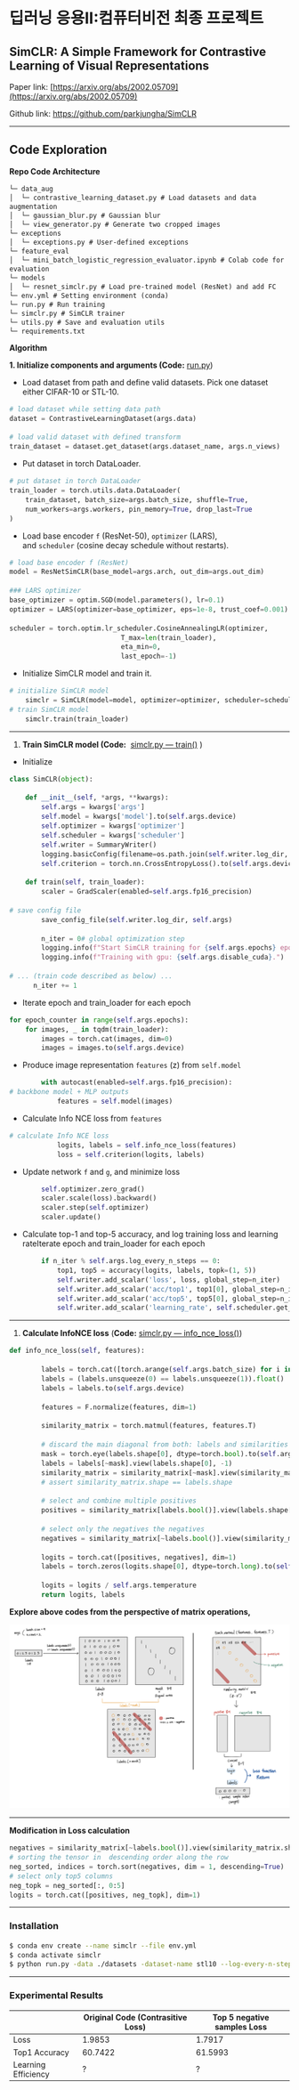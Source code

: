 # **딥러닝 응용II:컴퓨터비전 최종 프로젝트**

## **SimCLR: A Simple Framework for Contrastive Learning of Visual Representations**

Paper link: [https://arxiv.org/abs/2002.05709](https://arxiv.org/abs/2002.05709)

Github link: https://github.com/parkjungha/SimCLR

---

## Code Exploration

**Repo Code Architecture**

```
└─ data_aug
│  └─ contrastive_learning_dataset.py # Load datasets and data augmentation
│  └─ gaussian_blur.py # Gaussian blur
│  └─ view_generator.py # Generate two cropped images
└─ exceptions
│  └─ exceptions.py # User-defined exceptions
└─ feature_eval
│  └─ mini_batch_logistic_regression_evaluator.ipynb # Colab code for evaluation
└─ models
│  └─ resnet_simclr.py # Load pre-trained model (ResNet) and add FC
└─ env.yml # Setting environment (conda)
└─ run.py # Run training
└─ simclr.py # SimCLR trainer
└─ utils.py # Save and evaluation utils
└─ requirements.txt
```

**Algorithm**

**1. Initialize components and arguments (Code:** [run.py](https://github.com/iamchosenlee/SimCLR-1/blob/1848fc934ad844ae630e6c452300433fe99acfd9/run.py#L75))

- Load dataset from path and define valid datasets. Pick one dataset either CIFAR-10 or STL-10.

```python
# load dataset while setting data path
dataset = ContrastiveLearningDataset(args.data)

# load valid dataset with defined transform
train_dataset = dataset.get_dataset(args.dataset_name, args.n_views)
```

- Put dataset in torch DataLoader.

```python
# put dataset in torch DataLoader
train_loader = torch.utils.data.DataLoader(
    train_dataset, batch_size=args.batch_size, shuffle=True,
    num_workers=args.workers, pin_memory=True, drop_last=True
)
```

- Load base encoder `f` (ResNet-50), `optimizer` (LARS), and `scheduler` (cosine decay schedule without restarts).

```python
# load base encoder f (ResNet)
model = ResNetSimCLR(base_model=args.arch, out_dim=args.out_dim)

### LARS optimizer
base_optimizer = optim.SGD(model.parameters(), lr=0.1)
optimizer = LARS(optimizer=base_optimizer, eps=1e-8, trust_coef=0.001)

scheduler = torch.optim.lr_scheduler.CosineAnnealingLR(optimizer,
							T_max=len(train_loader),
							eta_min=0,
							last_epoch=-1)
```

- Initialize SimCLR model and train it.

```python
# initialize SimCLR model
    simclr = SimCLR(model=model, optimizer=optimizer, scheduler=scheduler, args=args)
# train SimCLR model
    simclr.train(train_loader)
```

---

1. **Train SimCLR model (Code:**  [simclr.py — train()](https://github.com/iamchosenlee/SimCLR-1/blob/1848fc934ad844ae630e6c452300433fe99acfd9/simclr.py#L57) )
- Initialize

```python
class SimCLR(object):

    def __init__(self, *args, **kwargs):
        self.args = kwargs['args']
        self.model = kwargs['model'].to(self.args.device)
        self.optimizer = kwargs['optimizer']
        self.scheduler = kwargs['scheduler']
        self.writer = SummaryWriter()
        logging.basicConfig(filename=os.path.join(self.writer.log_dir, 'training.log'), level=logging.DEBUG)
        self.criterion = torch.nn.CrossEntropyLoss().to(self.args.device)

    def train(self, train_loader):
        scaler = GradScaler(enabled=self.args.fp16_precision)

# save config file
        save_config_file(self.writer.log_dir, self.args)

        n_iter = 0# global optimization step
        logging.info(f"Start SimCLR training for {self.args.epochs} epochs.")
        logging.info(f"Training with gpu: {self.args.disable_cuda}.")

# ... (train code described as below) ...
      n_iter += 1
```

- Iterate epoch and train_loader for each epoch

```python
for epoch_counter in range(self.args.epochs):
    for images, _ in tqdm(train_loader):
        images = torch.cat(images, dim=0)
        images = images.to(self.args.device)
```

- Produce image representation `features` (z) from `self.model`

```python
        with autocast(enabled=self.args.fp16_precision):
# backbone model + MLP outputs
            features = self.model(images)
```

- Calculate Info NCE loss from `features`

```python
# calculate Info NCE loss
            logits, labels = self.info_nce_loss(features)
            loss = self.criterion(logits, labels)
```

- Update network `f` and `g`, and minimize loss

```python
        self.optimizer.zero_grad()
        scaler.scale(loss).backward()
        scaler.step(self.optimizer)
        scaler.update()
```

- Calculate top-1 and top-5 accuracy, and log training loss and learning rateIterate epoch and train_loader for each epoch

```python
        if n_iter % self.args.log_every_n_steps == 0:
            top1, top5 = accuracy(logits, labels, topk=(1, 5))
            self.writer.add_scalar('loss', loss, global_step=n_iter)
            self.writer.add_scalar('acc/top1', top1[0], global_step=n_iter)
            self.writer.add_scalar('acc/top5', top5[0], global_step=n_iter)
            self.writer.add_scalar('learning_rate', self.scheduler.get_lr()[0], global_step=n_iter)
```

---

1. **Calculate InfoNCE loss** (**Code:** [simclr.py — info_nce_loss()](https://github.com/iamchosenlee/SimCLR-1/blob/1848fc934ad844ae630e6c452300433fe99acfd9/simclr.py#L26))

```python
def info_nce_loss(self, features):

        labels = torch.cat([torch.arange(self.args.batch_size) for i in range(self.args.n_views)], dim=0)
        labels = (labels.unsqueeze(0) == labels.unsqueeze(1)).float()
        labels = labels.to(self.args.device)

        features = F.normalize(features, dim=1)

        similarity_matrix = torch.matmul(features, features.T)

        # discard the main diagonal from both: labels and similarities matrix
        mask = torch.eye(labels.shape[0], dtype=torch.bool).to(self.args.device)
        labels = labels[~mask].view(labels.shape[0], -1)
        similarity_matrix = similarity_matrix[~mask].view(similarity_matrix.shape[0], -1)
        # assert similarity_matrix.shape == labels.shape

        # select and combine multiple positives
        positives = similarity_matrix[labels.bool()].view(labels.shape[0], -1)

        # select only the negatives the negatives
        negatives = similarity_matrix[~labels.bool()].view(similarity_matrix.shape[0], -1)

        logits = torch.cat([positives, negatives], dim=1)
        labels = torch.zeros(logits.shape[0], dtype=torch.long).to(self.args.device)

        logits = logits / self.args.temperature
        return logits, labels
```

**Explore above codes from the perspective of matrix operations,**

![Untitled](./Untitled.png)

---

**Modification in Loss calculation**

```python
negatives = similarity_matrix[~labels.bool()].view(similarity_matrix.shape[0], -1)
# sorting the tensor in  descending order along the row
neg_sorted, indices = torch.sort(negatives, dim = 1, descending=True)
# select only top5 columns
neg_topk = neg_sorted[:, 0:5]
logits = torch.cat([positives, neg_topk], dim=1)

```

---

### **Installation**

```bash
$ conda env create --name simclr --file env.yml
$ conda activate simclr
$ python run.py -data ./datasets -dataset-name stl10 --log-every-n-steps 1 --epochs 10
```

---

### Experimental Results

|  | Original Code (Contrasitive Loss) | Top 5 negative samples Loss |
| --- | --- | --- |
| Loss | 1.9853 | 1.7917 |
| Top1 Accuracy | 60.7422 | 61.5993 |
| Learning Efficiency | ? | ? |
